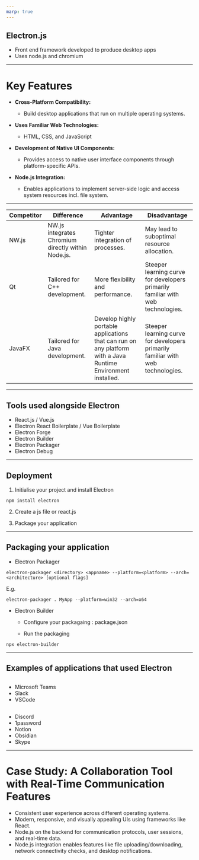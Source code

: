 ```yaml
---
marp: true
---
```


## Electron.js

- Front end framework developed to produce desktop apps
- Uses node.js and chromium

---

# Key Features

- **Cross-Platform Compatibility:**

  - Build desktop applications that run on multiple operating systems.

- **Uses Familiar Web Technologies:**

  - HTML, CSS, and JavaScript

- **Development of Native UI Components:**

  - Provides access to native user interface components through platform-specific APIs.

- **Node.js Integration:**
  
  - Enables applications to implement server-side logic and access system resources incl. file system.

---

| Competitor | Difference                                                                                             | Advantage                                                                                                          | Disadvantage                                                                                                                                                         |
| ---------- | ------------------------------------------------------------------------------------------------------ | ------------------------------------------------------------------------------------------------------------------ | -------------------------------------------------------------------------------------------------------------------------------------------------------------------- |
| NW.js      | NW.js integrates Chromium directly within Node.js. | Tighter integration of processes.                                         | May lead to suboptimal resource allocation.                                                    |
| Qt         | Tailored for C++ development.                                                                          | More flexibility and performance.                               | Steeper learning curve for developers primarily familiar with web technologies.                                                                                      |
| JavaFX     | Tailored for Java development.                                                                         | Develop highly portable applications that can run on any platform with a Java Runtime Environment installed. | Steeper learning curve for developers primarily familiar with web technologies.|

---

## Tools used alongside Electron

- React.js / Vue.js
- Electron React Boilerplate / Vue Boilerplate
- Electron Forge
- Electron Builder
- Electron Packager
- Electron Debug

---

## Deployment

1. Initialise your project and install Electron

```
npm install electron
```

2. Create a js file or react.js

3. Package your application

---

## Packaging your application

- Electron Packager

```
electron-packager <directory> <appname> --platform=<platform> --arch=<architecture> [optional flags]
```

E.g.

```
electron-packager . MyApp --platform=win32 --arch=x64
```

- Electron Builder

  - Configure your packagaing : package.json

  - Run the packaging

```
npx electron-builder
```

---

## Examples of applications that used Electron

##

- Microsoft Teams
- Slack
- VSCode

##

- Discord
- 1password
- Notion
- Obsidian
- Skype

---

# Case Study: A Collaboration Tool with Real-Time Communication Features

  - Consistent user experience across different operating systems.
  - Modern, responsive, and visually appealing UIs using frameworks like React.
  - Node.js on the backend for communication protocols, user sessions, and real-time data.
  - Node.js integration enables features like file uploading/downloading, network connectivity checks, and desktop notifications.
